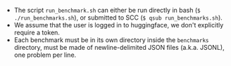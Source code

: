 
- The script `run_benchmark.sh` can either be run directly in bash (`$ ./run_benchmarks.sh`), or submitted to SCC (`$ qsub run_benchmarks.sh`). 
- We assume that the user is logged in to huggingface, we don't explicitly require a token.
- Each benchmark must be in its own directory inside the `benchmarks` directory, must be made of newline-delimited JSON files (a.k.a. JSONL), one problem per line.
